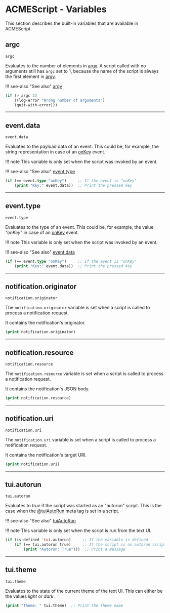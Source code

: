 # ACMEScript - Variables

This section describes the built-in variables that are available in ACMEScript.

## argc

`argc`

Evaluates to the number of elements in [argv](../development/ACMEScript-functions.md#argv). A script called with no arguments still has `argc` set to 1, because the name of the script is always the first element in [argv](../development/ACMEScript-functions.md#argv).

!!! see-also "See also"
	[argv](../development/ACMEScript-functions.md#argv)

```lisp title="Example"
(if (> argc 2)
	((log-error "Wrong number of arguments")
	(quit-with-error)))
```

---

## event.data

`event.data`

Evaluates to the payload data of an event. This could be, for example, the string representation in case of an [onKey](../development/ACMEScript-metatags.md#onkey) event.

!!! note
	This variable is only set when the script was invoked by an event.

!!! see-also "See also"
	[event.type](#eventtype)

```lisp title="Example"
(if (== event.type "onKey")     ;; If the event is "onKey"
	(print "Key:" event.data))  ;; Print the pressed key
```

---

## event.type

`event.type`

Evaluates to the type of an event. This could be, for example, the value *"onKey"* in case of an [onKey](../development/ACMEScript-metatags.md#onkey) event.

!!! note
	This variable is only set when the script was invoked by an event.

!!! see-also "See also"
	[event.data](#eventdata)

```lisp title="Example"
(if (== event.type "onKey")     ;; If the event is "onKey"
    (print "Key:" event.data))  ;; Print the pressed key
```

---

## notification.originator

`notification.originator`

The `notification.originator` variable is set when a script is called to process a notification request. 

It contains the notification's originator.

```lisp title="Example"
(print notification.originator)
```

---

## notification.resource

`notification.resource`

The `notification.resource` variable is set when a script is called to process a notification request. 

It contains the notification's JSON body.

```lisp title="Example"
(print notification.resource)
```

---

## notification.uri

`notification.uri`

The `notification.uri` variable is set when a script is called to process a notification request. 

It contains the notification's target URI.

```lisp title="Example"
(print notification.uri)
```

---

## tui.autorun

`tui.autorun`

Evaluates to *true* if the script was started as an "autorun" script. This is the case when the [@tuiAutoRun](ACMEScript-metatags.md#tuiautorun) meta tag is set in a script.

!!! see-also "See also"
	[tuiAutoRun](ACMEScript-metatags.md#tuiautorun)

!!! note
	This variable is only set when the script is run from the text UI.

```lisp title="Example"
(if (is-defined 'tui.autorun)     ;; If the variable is defined
	(if (== tui.autorun true)     ;; If the script is an autorun script
		(print "Autorun: True")))  ;; Print a message
```

---

## tui.theme

`tui.theme`

Evaluates to the state of the current theme of the text UI. This can either be the values *light* or *dark*.

```lisp title="Example"
(print "Theme: " tui.theme)  ;; Print the theme name
```

